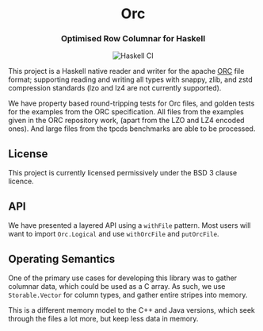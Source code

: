 <div align="center">

# Orc
### Optimised Row Columnar for Haskell

![Haskell CI](https://github.com/HuwCampbell/orc-haskell/workflows/Haskell%20CI/badge.svg)

</div>


This project is a Haskell native reader and writer for the apache
[ORC](https://orc.apache.org/) file format; supporting reading and
writing all types with snappy, zlib, and zstd compression
standards (lzo and lz4 are not currently supported).

We have property based round-tripping tests for Orc files, and golden
tests for the examples from the ORC specification. All files from
the examples given in the ORC repository work, (apart from the LZO
and LZ4 encoded ones). And large files from the tpcds benchmarks are
able to be processed.


License
-------

This project is currently licensed permissively under the BSD 3 clause
licence.

API
---

We have presented a layered API using a `withFile` pattern. Most users
will want to import `Orc.Logical` and use `withOrcFile` and `putOrcFile`.


Operating Semantics
-------------------

One of the primary use cases for developing this library was to gather
columnar data, which could be used as a C array. As such, we use
`Storable.Vector` for column types, and gather entire stripes into
memory.

This is a different memory model to the C++ and Java versions, which
seek through the files a lot more, but keep less data in memory.

